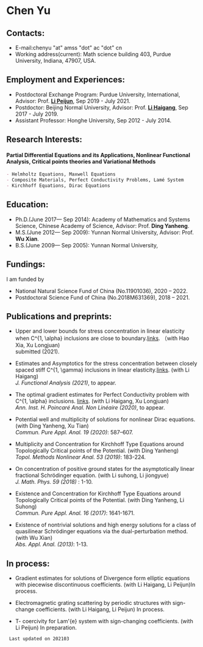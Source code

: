 # Chen Yu
## Contacts:
- E-mail:chenyu "at" amss "dot" ac "dot" cn
- Working address(current): Math science building 403, Purdue University, Indiana, 47907, USA.  

## Employment and Experiences:
- Postdoctoral Exchange Program: Purdue University, International, Advisor: Prof. [**Li Peijun**](https://www.math.purdue.edu/~lipeijun/), Sep 2019 - July 2021.  
- Postdoctor: Beijing Normal University, Advisor: Prof. [**Li Haigang**](http://math0.bnu.edu.cn/~hgli/), Sep 2017 - July 2019.   
- Assistant Professor: Honghe University, Sep 2012 - July 2014.  

## Research Interests:
#### Partial Differential Equations and its Applications, Nonlinear Functional Analysis, Critical points theories and Variational Methods  
```markdown
- Helmholtz Equations, Maxwell Equations
- Composite Materials, Perfect Conductivity Problems, Lamé System
- Kirchhoff Equations, Dirac Equations
```

## Education:

- Ph.D.(June 2017— Sep 2014): Academy of Mathematics and Systems Science, Chinese Academy of Science, Advisor: Prof. **Ding Yanheng**.  
- M.S.(June 2012— Sep 2009): Yunnan Normal University, Advisor: Prof. **Wu Xian**.
- B.S.(June 2009— Sep 2005): Yunnan Normal University,

## Fundings:
I am funded by
- National Natural Science Fund of China (No.11901036), 2020 – 2022.
- Postdoctoral Science Fund of China (No.2018M631369), 2018 – 2021.

## Publications and preprints:

- Upper and lower bounds for stress concentration in linear elasticity when C^{1, \alpha} inclusions are close to boundary.[links](CHX-boundary-inclusions-20210105.pdf). （with Hao Xia, Xu Longjuan)  
  submitted (2021).    

- Estimates and Asymptotics for the stress concentration between closely spaced stiff C^{1, \gamma} inclusions in linear elasticity.[links](https://arxiv.org/pdf/1912.06238.pdf). (with Li Haigang)     
  _J. Functional Analysis (2021)_, to appear.  

- The optimal gradient estimates for Perfect Conductivity problem with C^{1, \alpha} inclusions. [links](https://doi.org/10.1016/j.anihpc.2020.09.009). (with Li Haigang, Xu Longjuan)    
  _Ann. Inst. H. Poincaré Anal. Non Linéaire (2020)_, to appear.   

- Potential well and multiplicity of solutions for nonlinear Dirac equations. (with Ding Yanheng, Xu Tian)   
  _Commun. Pure Appl. Anal. 19 (2020)_: 587–607.    

- Multiplicity and Concentration for Kirchhoff Type Equations around Topologically Critical points of the Potential. (with Ding Yanheng)   
  _Topol. Methods Nonlinear Anal. 53 (2019)_: 183-224.   

- On concentration of positive ground states for the asymptotically linear fractional Schrödinger equation. (with Li suhong, Li jiongyue)    
  _J. Math. Phys. 59 (2018)_ : 1-10.   

- Existence and Concentration for Kirchhoff Type Equations around Topologically Critical points of the Potential. (with Ding Yanheng, Li Suhong)   
  _Commun. Pure Appl. Anal. 16 (2017)_: 1641-1671.  

- Existence of nontrivial solutions and high energy solutions for a class of quasilinear Schrödinger equations via the dual-perturbation method. (with Wu Xian)   
   _Abs. Appl. Anal. (2013)_: 1-13.  

## In process:

- Gradient estimates for solutions of Divergence form elliptic equations with piecewise discontinuous coefficients. (with Li Haigang, Li Peijun)In process.   

- Electromagnetic grating scattering by periodic structures with sign-change coefficients. (with Li Haigang, Li Peijun) In process.      

- T- coercivity for Lam\'{e} system with sign-changing coefficients. (with Li Peijun) In preparation.

```markdown
 Last updated on 202103
```
